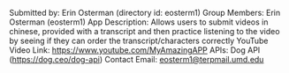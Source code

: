 Submitted by: Erin Osterman (directory id: eosterm1)
Group Members: Erin Osterman (eosterm1)
App Description: Allows users to submit videos in chinese, provided with a transcript and then practice listening to the video by seeing if they can order the transcript/characters correctly 
YouTube Video Link: https://www.youtube.com/MyAmazingAPP
APIs: Dog API (https://dog.ceo/dog-api)
Contact Email:  eosterm1@terpmail.umd.edu